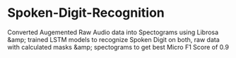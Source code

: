 # Spoken-Digit-Recognition
Converted Augemented Raw Audio data into Spectograms using Librosa \&amp; trained LSTM models to recognize Spoken Digit on both, raw data with calculated masks \&amp; spectograms to get best Micro F1 Score of 0.9
